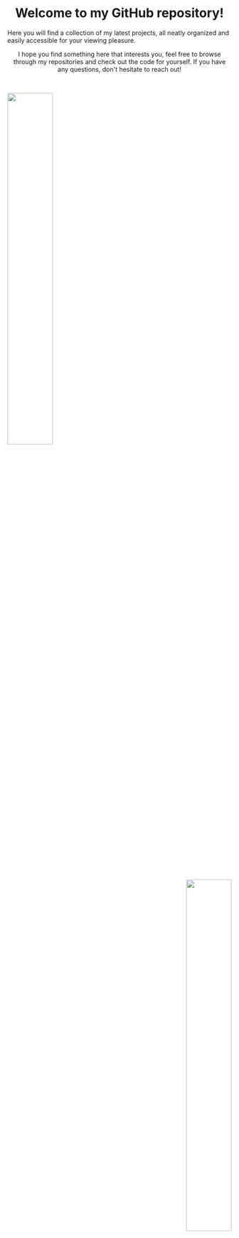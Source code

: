 <h1 style="text-align: center;"> Welcome to my GitHub repository!</h1>
<p1 style="text-align: center;">
Here you will find a collection of my latest projects, all neatly organized and easily accessible for your viewing pleasure.

 
 I hope you find something here that interests you, feel free to browse through my repositories and check out the code for yourself. If you have any questions, don't hesitate to reach out!
</p1>

<br/>
  <p align="left">
    <img width="45%" src="https://github-readme-stats.vercel.app/api?username=Dmarceli&show_icons=true&theme=vue-dark&hide_border=true&count_private=true" />
  </p>
  <p align="right">
    <img width="45%" src="https://github-readme-stats.vercel.app/api/top-langs/?username=Dmarceli&layout=compact&theme=vue-dark&hide_border=true"/>
  </p>
<br>
